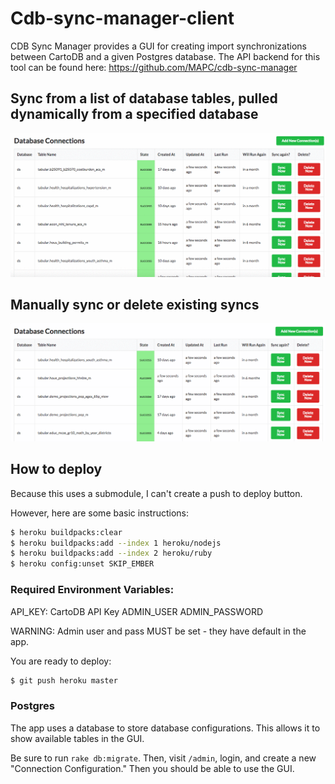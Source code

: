 # Cdb-sync-manager-client

CDB Sync Manager provides a GUI for creating import synchronizations between CartoDB and a given Postgres database. The API backend for this tool can be found here: https://github.com/MAPC/cdb-sync-manager

## Sync from a list of database tables, pulled dynamically from a specified database

![Sync from a list of database tables](https://github.com/MAPC/cdb-sync-manager-client/blob/master/M73d4cf9QA.gif?raw=true "Logo Title Text 1")

## Manually sync or delete existing syncs

![Manually Sync or Delete existing syncs](https://github.com/MAPC/cdb-sync-manager-client/blob/master/ka3b0vt1He.gif?raw=true)

## How to deploy
Because this uses a submodule, I can't create a push to deploy button.

However, here are some basic instructions:

```sh
$ heroku buildpacks:clear
$ heroku buildpacks:add --index 1 heroku/nodejs
$ heroku buildpacks:add --index 2 heroku/ruby
$ heroku config:unset SKIP_EMBER
```
### Required Environment Variables:
API_KEY: CartoDB API Key
ADMIN_USER
ADMIN_PASSWORD

WARNING: Admin user and pass MUST be set - they have default in the app.

You are ready to deploy:

```bash
$ git push heroku master
```

### Postgres

The app uses a database to store database configurations. This allows it to show available tables in the GUI. 

Be sure to run `rake db:migrate`. Then, visit `/admin`, login, and create a new "Connection Configuration." Then you should be able to use the GUI.
